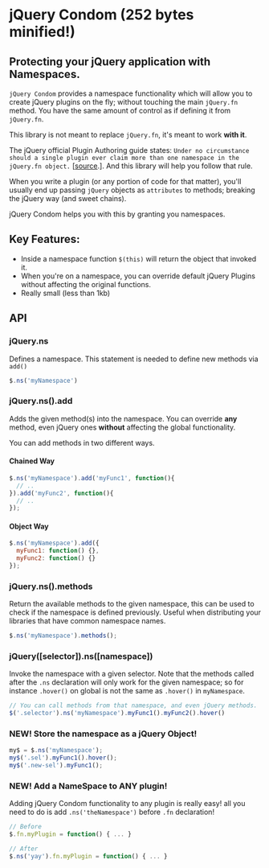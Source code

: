 # jQuery Condom (252 bytes minified!)
## Protecting your jQuery application with Namespaces.

`jQuery Condom` provides a namespace functionality which will allow you to create jQuery plugins on the fly; without touching the main `jQuery.fn` method. You have the same amount of control as if defining it from `jQuery.fn`.

This library is not meant to replace `jQuery.fn`, it's meant to work **with it**. 

The jQuery official Plugin Authoring guide states: `Under no circumstance should a single plugin ever claim more than one namespace in the jQuery.fn object.` [[source](http://docs.jquery.com/Plugins/Authoring#Plugin_Methods).]. And this library will help you follow that rule.

When you write a plugin (or any portion of code for that matter), you'll usually end up passing `jQuery` objects as `attributes` to methods; breaking the jQuery way (and sweet chains).

jQuery Condom helps you with this by granting you namespaces.

## Key Features:

* Inside a namespace function `$(this)` will return the object that invoked it.
* When you're on a namespace, you can override default jQuery Plugins without affecting the original functions.
* Really small (less than 1kb)

## API

### jQuery.ns
Defines a namespace. This statement is needed to define new methods via `add()`

```javascript
$.ns('myNamespace')
```

### jQuery.ns().add
Adds the given method(s) into the namespace. You can override **any** method, even jQuery ones **without** affecting the global functionality. 

You can add methods in two different ways.

#### Chained Way
```javascript
$.ns('myNamespace').add('myFunc1', function(){
  // ..
}).add('myFunc2', function(){
  // ..
});
```
    
#### Object Way
```javascript
$.ns('myNamespace').add({
  myFunc1: function() {},
  myFunc2: function() {}
});
```


### jQuery.ns().methods
Return the available methods to the given namespace, this can be used to check if the namespace is defined previously. Useful when distributing your libraries that have common namespace names. 

```javascript
$.ns('myNamespace').methods();
```

  
### jQuery([selector]).ns([namespace])
Invoke the namespace with a given selector. Note that the methods called after the `.ns` declaration will only work for the given namespace; so for instance `.hover()` on global is not the same as `.hover()` in `myNamespace`.

```javascript
// You can call methods from that namespace, and even jQuery methods.
$('.selector').ns('myNamespace').myFunc1().myFunc2().hover()
```

### NEW! Store the namespace as a jQuery Object!

```javascript
my$ = $.ns('myNamespace');
my$('.sel').myFunc1().hover();
my$('.new-sel').myFunc1();
```

### NEW! Add a NameSpace to ANY plugin!

Adding jQuery Condom functionality to any plugin is really easy! all you need to do is add `.ns('theNamespace')` before `.fn` declaration!

```javascript
// Before
$.fn.myPlugin = function() { ... }

// After
$.ns('yay').fn.myPlugin = function() { ... }

```

